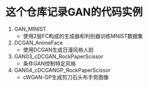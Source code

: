 # 这个仓库记录GAN的代码实例

1. GAN_MINIST
    + 使用2层FC构成的生成器和判别器训练MNIST数据集
2. DCGAN_AnimeFace
    + 使用DCGAN生成日漫风格人脸
3. GAN03_cDCGAN_RockPaperScissor
    + 条件GAN控制特定风格
4. GAN04_cDCGANGP_RockPaperScissor
    + cWGAN-GP生成剪刀石头布手势图像
